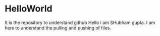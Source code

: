 # HelloWorld
It is the repository to understand github
Hello i  am SHubham gupta.
I am here to understand the pulling and pushing of files.
